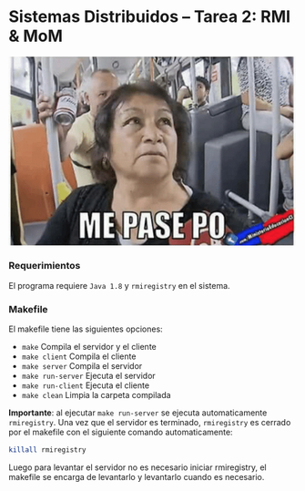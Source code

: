 # Sistemas Distribuidos – Tarea 2: RMI & MoM

![alt text](ups.png?raw=true "Me pase po")

### Requerimientos
El programa requiere `Java 1.8` y `rmiregistry` en el sistema.

### Makefile
El makefile tiene las siguientes opciones:

- `make` Compila el servidor y el cliente
- `make client` Compila el cliente
- `make server` Compila el servidor
- `make run-server` Ejecuta el servidor
- `make run-client` Ejecuta el cliente
- `make clean` Limpia la carpeta compilada

**Importante**: al ejecutar `make run-server` se ejecuta automaticamente `rmiregistry`. Una vez que el servidor es terminado, `rmiregistry` es cerrado por el makefile con el siguiente comando automaticamente:

```bash
killall rmiregistry
```

Luego para levantar el servidor no es necesario iniciar rmiregistry, el makefile se encarga de levantarlo y levantarlo cuando es necesario.
